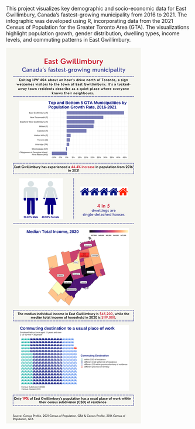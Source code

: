 This project visualizes key demographic and socio-economic data for East Gwillimbury, Canada’s fastest-growing municipality from 2016 to 2021. The infographic was developed using R, incorporating data from the 2021 Census of Population for the Greater Toronto Area (GTA). The visualizations highlight population growth, gender distribution, dwelling types, income levels, and commuting patterns in East Gwillimbury.

![Infographic](East_Gwillimbury_Infographic.png)
